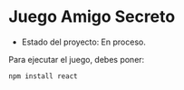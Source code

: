 <h1> Juego Amigo Secreto</h1>

- Estado del proyecto: En proceso.

Para ejecutar el juego, debes poner:

```npm install react```
